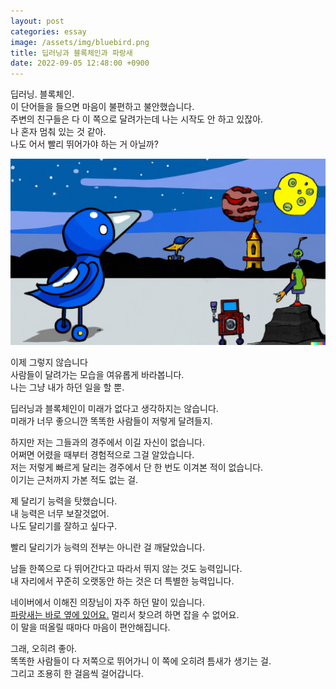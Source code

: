 ```yaml
---
layout: post
categories: essay
image: /assets/img/bluebird.png
title: 딥러닝과 블록체인과 파랑새
date: 2022-09-05 12:48:00 +0900
---
```


딥러닝. 블록체인.  
이 단어들을 들으면 마음이 불편하고 불안했습니다.  
주변의 친구들은 다 이 쪽으로 달려가는데 나는 시작도 안 하고 있잖아.  
나 혼자 멈춰 있는 것 같아.  
나도 어서 빨리 뛰어가야 하는 거 아닐까?

![](/assets/img/bluebird.png)

이제 그렇지 않습니다  
사람들이 달려가는 모습을 여유롭게 바라봅니다.  
나는 그냥 내가 하던 일을 할 뿐.

딥러닝과 블록체인이 미래가 없다고 생각하지는 않습니다.  
미래가 너무 좋으니깐 똑똑한 사람들이 저렇게 달려들지.

하지만 저는 그들과의 경주에서 이길 자신이 없습니다.  
어쩌면 어렸을 때부터 경험적으로 그걸 알았습니다.  
저는 저렇게 빠르게 달리는 경주에서 단 한 번도 이겨본 적이 없습니다.  
이기는 근처까지 가본 적도 없는 걸.

제 달리기 능력을 탓했습니다.  
내 능력은 너무 보잘것없어.  
나도 달리기를 잘하고 싶다구.

빨리 달리기가 능력의 전부는 아니란 걸 깨달았습니다.

남들 한쪽으로 다 뛰어간다고 따라서 뛰지 않는 것도 능력입니다.  
내 자리에서 꾸준히 오랫동안 하는 것은 더 특별한 능력입니다.

네이버에서 이해진 의장님이 자주 하던 말이 있습니다.  
[파랑새는 바로 옆에 있어요.](https://brunch.co.kr/@buildingking/84) 멀리서 찾으려 하면 잡을 수 없어요.  
이 말을 떠올릴 때마다 마음이 편안해집니다.  

그래, 오히려 좋아.  
똑똑한 사람들이 다 저쪽으로 뛰어가니 이 쪽에 오히려 틈새가 생기는 걸.  
그리고 조용히 한 걸음씩 걸어갑니다.

